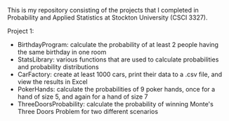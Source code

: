 This is my repository consisting of the projects that I completed in Probability and Applied Statistics at Stockton University (CSCI 3327).

Project 1:
- BirthdayProgram: calculate the probability of at least 2 people having the same birthday in one room
- StatsLibrary: various functions that are used to calculate probabilities and probability distributions
- CarFactory: create at least 1000 cars, print their data to a .csv file, and view the results in Excel
- PokerHands: calculate the probabilities of 9 poker hands, once for a hand of size 5, and again for a hand of size 7
- ThreeDoorsProbability: calculate the probability of winning Monte's Three Doors Problem for two different scenarios
